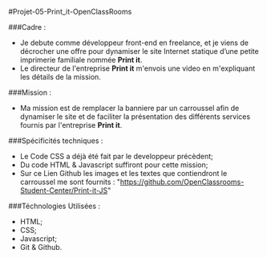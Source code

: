 #Projet-05-Print_it-OpenClassRooms



###Cadre :

- Je debute comme développeur front-end en freelance, et je viens de décrocher une offre pour dynamiser le site Internet statique d’une petite imprimerie familiale nommée **Print it**.
- Le directeur de l'entreprise **Print it** m'envois une video en m'expliquant les détails de la mission.

###Mission :

- Ma mission est de remplacer la banniere par un carroussel afin de dynamiser le site et de faciliter la présentation des différents services fournis par l'entreprise **Print it**.

###Spécificités techniques :

  - Le Code CSS a déjà été fait par le developpeur précèdent;
  - Du code HTML & Javascript suffiront pour cette mission;
  - Sur ce Lien Github les images et les textes que contiendront le carroussel me sont fournits : "https://github.com/OpenClassrooms-Student-Center/Print-it-JS"

###Téchnologies Utilisées :
  - HTML;
  - CSS;
  - Javascript;
  - Git & Github.
